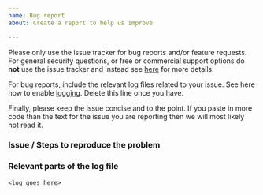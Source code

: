 ```yaml
---
name: Bug report
about: Create a report to help us improve

---
```


Please only use the issue tracker for bug reports and/or feature requests. For general security questions, or free or commercial support options do __not__ use the issue tracker and instead see [here](http://docs.identityserver.io/en/latest/intro/support.html) for more details.

For bug reports,  include the relevant log files related to your issue. See here how to enable [logging](https://identityserver4.readthedocs.io/en/release/topics/logging.html). Delete this line once you have.

Finally, please keep the issue concise and to the point. If you paste in more code than the text for the issue you are reporting then we will most likely not read it. 

### Issue / Steps to reproduce the problem



### Relevant parts of the log file

```
<log goes here>
```
